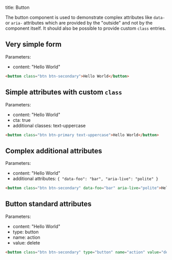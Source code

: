 title: Button

The button component is used to demonstrate complex attributes like `data-` or `aria-` attributes which are provided by
the "outside" and not by the component itself. It should also be possible to provide custom `class` entries.

## Very simple form

Parameters:
* content: "Hello World"

```html
<button class="btn btn-secondary">Hello World</button>
```

## Simple attributes with custom `class`

Parameters:
* content: "Hello World"
* cta: true
* additional classes: text-uppercase

```html
<button class="btn btn-primary text-uppercase">Hello World</button>
```

## Complex additional attributes

Parameters:
* content: "Hello World"
* additional attributes: `{ "data-foo": "bar", "aria-live": "polite" }`

```html
<button class="btn btn-secondary" data-foo="bar" aria-live="polite">Hello World</button>
```

## Button standard attributes

Parameters:
* content: "Hello World"
* type: button
* name: action
* value: delete

```html
<button class="btn btn-secondary" type="button" name="action" value="delete">Hello World</button>
```
